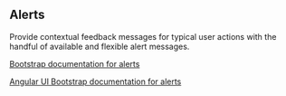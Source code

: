 ## Alerts

Provide contextual feedback messages for typical user actions with the handful of available and flexible alert messages.

[Bootstrap documentation for alerts][bootstrap docs]

[Angular UI Bootstrap documentation for alerts][angular docs]


[bootstrap docs]: http://getbootstrap.com/components/#alerts
[angular docs]: https://angular-ui.github.io/bootstrap/#/alert
